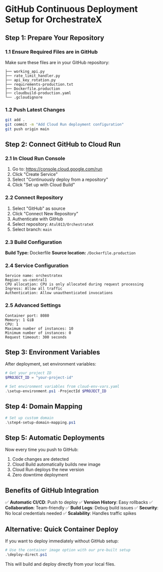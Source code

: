 # GitHub Continuous Deployment Setup for OrchestrateX

## Step 1: Prepare Your Repository

### 1.1 Ensure Required Files are in GitHub
Make sure these files are in your GitHub repository:
```
├── working_api.py
├── rate_limit_handler.py  
├── api_key_rotation.py
├── requirements-production.txt
├── Dockerfile.production
├── cloudbuild-production.yaml
└── .gcloudignore
```

### 1.2 Push Latest Changes
```bash
git add .
git commit -m "Add Cloud Run deployment configuration"
git push origin main
```

## Step 2: Connect GitHub to Cloud Run

### 2.1 In Cloud Run Console
1. Go to: https://console.cloud.google.com/run
2. Click "Create Service"
3. Select "Continuously deploy from a repository"
4. Click "Set up with Cloud Build"

### 2.2 Connect Repository
1. Select "GitHub" as source
2. Click "Connect New Repository"
3. Authenticate with GitHub
4. Select repository: `Atul013/OrchestrateX`
5. Select branch: `main`

### 2.3 Build Configuration
**Build Type:** Dockerfile
**Source location:** `/Dockerfile.production`

### 2.4 Service Configuration
```
Service name: orchestratex
Region: us-central1
CPU allocation: CPU is only allocated during request processing
Ingress: Allow all traffic
Authentication: Allow unauthenticated invocations
```

### 2.5 Advanced Settings
```
Container port: 8080
Memory: 1 GiB
CPU: 1
Maximum number of instances: 10
Minimum number of instances: 0
Request timeout: 300 seconds
```

## Step 3: Environment Variables

After deployment, set environment variables:
```powershell
# Get your project ID
$PROJECT_ID = "your-project-id"

# Set environment variables from cloud-env-vars.yaml
.\setup-environment.ps1 -ProjectId $PROJECT_ID
```

## Step 4: Domain Mapping

```powershell
# Set up custom domain
.\step4-setup-domain-mapping.ps1
```

## Step 5: Automatic Deployments

Now every time you push to GitHub:
1. Code changes are detected
2. Cloud Build automatically builds new image
3. Cloud Run deploys the new version
4. Zero downtime deployment

## Benefits of GitHub Integration

✅ **Automatic CI/CD**: Push to deploy
✅ **Version History**: Easy rollbacks
✅ **Collaboration**: Team-friendly
✅ **Build Logs**: Debug build issues
✅ **Security**: No local credentials needed
✅ **Scalability**: Handles traffic spikes

## Alternative: Quick Container Deploy

If you want to deploy immediately without GitHub setup:
```powershell
# Use the container image option with our pre-built setup
.\deploy-direct.ps1
```

This will build and deploy directly from your local files.